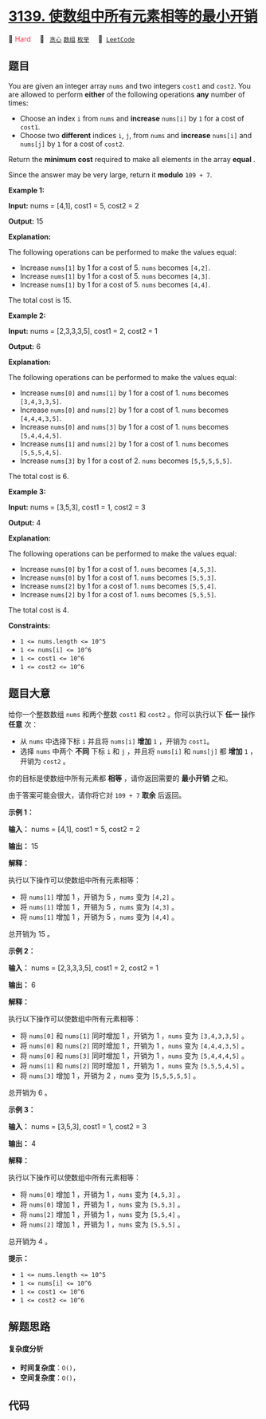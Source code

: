 # [3139. 使数组中所有元素相等的最小开销](https://leetcode.com/problems/minimum-cost-to-equalize-array)

🔴 <font color=#ff334b>Hard</font>&emsp; 🔖&ensp; [`贪心`](/leetcode/outline/tag/greedy.md) [`数组`](/leetcode/outline/tag/array.md) [`枚举`](/leetcode/outline/tag/enumeration.md)&emsp; 🔗&ensp;[`LeetCode`](https://leetcode.com/problems/minimum-cost-to-equalize-array)


## 题目

You are given an integer array `nums` and two integers `cost1` and `cost2`.
You are allowed to perform **either** of the following operations **any**
number of times:

  * Choose an index `i` from `nums` and **increase** `nums[i]` by `1` for a cost of `cost1`.
  * Choose two **different** indices `i`, `j`, from `nums` and **increase** `nums[i]` and `nums[j]` by `1` for a cost of `cost2`.

Return the **minimum** **cost** required to make all elements in the array
**equal** _._

Since the answer may be very large, return it **modulo** `109 + 7`.



**Example 1:**

**Input:** nums = [4,1], cost1 = 5, cost2 = 2

**Output:** 15

**Explanation:**

The following operations can be performed to make the values equal:

  * Increase `nums[1]` by 1 for a cost of 5. `nums` becomes `[4,2]`.
  * Increase `nums[1]` by 1 for a cost of 5. `nums` becomes `[4,3]`.
  * Increase `nums[1]` by 1 for a cost of 5. `nums` becomes `[4,4]`.

The total cost is 15.

**Example 2:**

**Input:** nums = [2,3,3,3,5], cost1 = 2, cost2 = 1

**Output:** 6

**Explanation:**

The following operations can be performed to make the values equal:

  * Increase `nums[0]` and `nums[1]` by 1 for a cost of 1. `nums` becomes `[3,4,3,3,5]`.
  * Increase `nums[0]` and `nums[2]` by 1 for a cost of 1. `nums` becomes `[4,4,4,3,5]`.
  * Increase `nums[0]` and `nums[3]` by 1 for a cost of 1. `nums` becomes `[5,4,4,4,5]`.
  * Increase `nums[1]` and `nums[2]` by 1 for a cost of 1. `nums` becomes `[5,5,5,4,5]`.
  * Increase `nums[3]` by 1 for a cost of 2. `nums` becomes `[5,5,5,5,5]`.

The total cost is 6.

**Example 3:**

**Input:** nums = [3,5,3], cost1 = 1, cost2 = 3

**Output:** 4

**Explanation:**

The following operations can be performed to make the values equal:

  * Increase `nums[0]` by 1 for a cost of 1. `nums` becomes `[4,5,3]`.
  * Increase `nums[0]` by 1 for a cost of 1. `nums` becomes `[5,5,3]`.
  * Increase `nums[2]` by 1 for a cost of 1. `nums` becomes `[5,5,4]`.
  * Increase `nums[2]` by 1 for a cost of 1. `nums` becomes `[5,5,5]`.

The total cost is 4.



**Constraints:**

  * `1 <= nums.length <= 10^5`
  * `1 <= nums[i] <= 10^6`
  * `1 <= cost1 <= 10^6`
  * `1 <= cost2 <= 10^6`


## 题目大意

给你一个整数数组 `nums` 和两个整数 `cost1` 和 `cost2` 。你可以执行以下 **任一**  操作 **任意**  次：

  * 从 `nums` 中选择下标 `i` 并且将 `nums[i]` **增加** `1` ，开销为 `cost1`。
  * 选择 `nums` 中两个 **不同**  下标 `i` 和 `j` ，并且将 `nums[i]` 和 `nums[j]` 都 **增加** `1` ，开销为 `cost2` 。

你的目标是使数组中所有元素都 **相等**  ，请你返回需要的 **最小开销**  之和。

由于答案可能会很大，请你将它对 `109 + 7` **取余**  后返回。



**示例 1：**

**输入：** nums = [4,1], cost1 = 5, cost2 = 2

**输出：** 15

**解释：**

执行以下操作可以使数组中所有元素相等：

  * 将 `nums[1]` 增加 1 ，开销为 5 ，`nums` 变为 `[4,2]` 。
  * 将 `nums[1]` 增加 1 ，开销为 5 ，`nums` 变为 `[4,3]` 。
  * 将 `nums[1]` 增加 1 ，开销为 5 ，`nums` 变为 `[4,4]` 。

总开销为 15 。

**示例 2：**

**输入：** nums = [2,3,3,3,5], cost1 = 2, cost2 = 1

**输出：** 6

**解释：**

执行以下操作可以使数组中所有元素相等：

  * 将 `nums[0]` 和 `nums[1]` 同时增加 1 ，开销为 1 ，`nums` 变为 `[3,4,3,3,5]` 。
  * 将 `nums[0]` 和 `nums[2]` 同时增加 1 ，开销为 1 ，`nums` 变为 `[4,4,4,3,5]` 。
  * 将 `nums[0]` 和 `nums[3]` 同时增加 1 ，开销为 1 ，`nums` 变为 `[5,4,4,4,5]` 。
  * 将 `nums[1]` 和 `nums[2]` 同时增加 1 ，开销为 1 ，`nums` 变为 `[5,5,5,4,5]` 。
  * 将 `nums[3]` 增加 1 ，开销为 2 ，`nums` 变为 `[5,5,5,5,5]` 。

总开销为 6 。

**示例 3：**

**输入：** nums = [3,5,3], cost1 = 1, cost2 = 3

**输出：** 4

**解释：**

执行以下操作可以使数组中所有元素相等：

  * 将 `nums[0]` 增加 1 ，开销为 1 ，`nums` 变为 `[4,5,3]` 。
  * 将 `nums[0]` 增加 1 ，开销为 1 ，`nums` 变为 `[5,5,3]` 。
  * 将 `nums[2]` 增加 1 ，开销为 1 ，`nums` 变为 `[5,5,4]` 。
  * 将 `nums[2]` 增加 1 ，开销为 1 ，`nums` 变为 `[5,5,5]` 。

总开销为 4 。



**提示：**

  * `1 <= nums.length <= 10^5`
  * `1 <= nums[i] <= 10^6`
  * `1 <= cost1 <= 10^6`
  * `1 <= cost2 <= 10^6`


## 解题思路

#### 复杂度分析

- **时间复杂度**：`O()`，
- **空间复杂度**：`O()`，

## 代码

```javascript

```